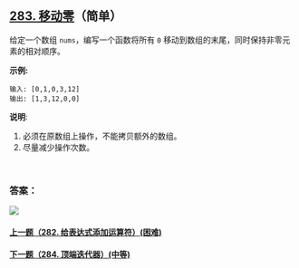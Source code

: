## [283. 移动零](https://leetcode-cn.com/problems/move-zeroes/)（简单）

给定一个数组 `nums`，编写一个函数将所有 `0` 移动到数组的末尾，同时保持非零元素的相对顺序。

**示例:**

```
输入: [0,1,0,3,12]
输出: [1,3,12,0,0]
```

**说明**:

1. 必须在原数组上操作，不能拷贝额外的数组。
2. 尽量减少操作次数。

<br/>

### 答案：









![](https://img-blog.csdnimg.cn/20200807155236311.png)

#### [上一题（282. 给表达式添加运算符）(困难)](https://github.com/sdwwld/leetCode/blob/master/src/main/java/com/wld/java/leetcode/leetCode0282.md)

#### [下一题（284. 顶端迭代器）(中等)](https://github.com/sdwwld/leetCode/blob/master/src/main/java/com/wld/java/leetcode/leetCode0284.md)